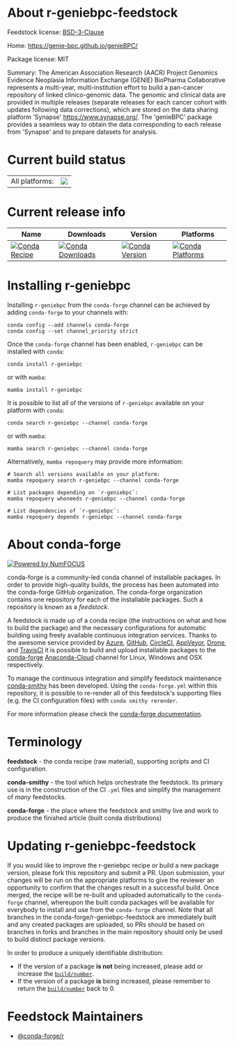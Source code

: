 About r-geniebpc-feedstock
==========================

Feedstock license: [BSD-3-Clause](https://github.com/conda-forge/r-geniebpc-feedstock/blob/main/LICENSE.txt)

Home: https://genie-bpc.github.io/genieBPC/

Package license: MIT

Summary: The American Association Research (AACR) Project Genomics Evidence Neoplasia Information Exchange (GENIE) BioPharma Collaborative represents a multi-year, multi-institution effort to build a pan-cancer repository of linked clinico-genomic data. The genomic and clinical data are provided in multiple releases (separate releases for each cancer cohort with updates following data corrections), which are stored on the data sharing platform 'Synapse' <https://www.synapse.org/>. The 'genieBPC' package provides a seamless way to obtain the data corresponding to each release from 'Synapse' and to prepare datasets for analysis.

Current build status
====================


<table><tr><td>All platforms:</td>
    <td>
      <a href="https://dev.azure.com/conda-forge/feedstock-builds/_build/latest?definitionId=19424&branchName=main">
        <img src="https://dev.azure.com/conda-forge/feedstock-builds/_apis/build/status/r-geniebpc-feedstock?branchName=main">
      </a>
    </td>
  </tr>
</table>

Current release info
====================

| Name | Downloads | Version | Platforms |
| --- | --- | --- | --- |
| [![Conda Recipe](https://img.shields.io/badge/recipe-r--geniebpc-green.svg)](https://anaconda.org/conda-forge/r-geniebpc) | [![Conda Downloads](https://img.shields.io/conda/dn/conda-forge/r-geniebpc.svg)](https://anaconda.org/conda-forge/r-geniebpc) | [![Conda Version](https://img.shields.io/conda/vn/conda-forge/r-geniebpc.svg)](https://anaconda.org/conda-forge/r-geniebpc) | [![Conda Platforms](https://img.shields.io/conda/pn/conda-forge/r-geniebpc.svg)](https://anaconda.org/conda-forge/r-geniebpc) |

Installing r-geniebpc
=====================

Installing `r-geniebpc` from the `conda-forge` channel can be achieved by adding `conda-forge` to your channels with:

```
conda config --add channels conda-forge
conda config --set channel_priority strict
```

Once the `conda-forge` channel has been enabled, `r-geniebpc` can be installed with `conda`:

```
conda install r-geniebpc
```

or with `mamba`:

```
mamba install r-geniebpc
```

It is possible to list all of the versions of `r-geniebpc` available on your platform with `conda`:

```
conda search r-geniebpc --channel conda-forge
```

or with `mamba`:

```
mamba search r-geniebpc --channel conda-forge
```

Alternatively, `mamba repoquery` may provide more information:

```
# Search all versions available on your platform:
mamba repoquery search r-geniebpc --channel conda-forge

# List packages depending on `r-geniebpc`:
mamba repoquery whoneeds r-geniebpc --channel conda-forge

# List dependencies of `r-geniebpc`:
mamba repoquery depends r-geniebpc --channel conda-forge
```


About conda-forge
=================

[![Powered by
NumFOCUS](https://img.shields.io/badge/powered%20by-NumFOCUS-orange.svg?style=flat&colorA=E1523D&colorB=007D8A)](https://numfocus.org)

conda-forge is a community-led conda channel of installable packages.
In order to provide high-quality builds, the process has been automated into the
conda-forge GitHub organization. The conda-forge organization contains one repository
for each of the installable packages. Such a repository is known as a *feedstock*.

A feedstock is made up of a conda recipe (the instructions on what and how to build
the package) and the necessary configurations for automatic building using freely
available continuous integration services. Thanks to the awesome service provided by
[Azure](https://azure.microsoft.com/en-us/services/devops/), [GitHub](https://github.com/),
[CircleCI](https://circleci.com/), [AppVeyor](https://www.appveyor.com/),
[Drone](https://cloud.drone.io/welcome), and [TravisCI](https://travis-ci.com/)
it is possible to build and upload installable packages to the
[conda-forge](https://anaconda.org/conda-forge) [Anaconda-Cloud](https://anaconda.org/)
channel for Linux, Windows and OSX respectively.

To manage the continuous integration and simplify feedstock maintenance
[conda-smithy](https://github.com/conda-forge/conda-smithy) has been developed.
Using the ``conda-forge.yml`` within this repository, it is possible to re-render all of
this feedstock's supporting files (e.g. the CI configuration files) with ``conda smithy rerender``.

For more information please check the [conda-forge documentation](https://conda-forge.org/docs/).

Terminology
===========

**feedstock** - the conda recipe (raw material), supporting scripts and CI configuration.

**conda-smithy** - the tool which helps orchestrate the feedstock.
                   Its primary use is in the construction of the CI ``.yml`` files
                   and simplify the management of *many* feedstocks.

**conda-forge** - the place where the feedstock and smithy live and work to
                  produce the finished article (built conda distributions)


Updating r-geniebpc-feedstock
=============================

If you would like to improve the r-geniebpc recipe or build a new
package version, please fork this repository and submit a PR. Upon submission,
your changes will be run on the appropriate platforms to give the reviewer an
opportunity to confirm that the changes result in a successful build. Once
merged, the recipe will be re-built and uploaded automatically to the
`conda-forge` channel, whereupon the built conda packages will be available for
everybody to install and use from the `conda-forge` channel.
Note that all branches in the conda-forge/r-geniebpc-feedstock are
immediately built and any created packages are uploaded, so PRs should be based
on branches in forks and branches in the main repository should only be used to
build distinct package versions.

In order to produce a uniquely identifiable distribution:
 * If the version of a package **is not** being increased, please add or increase
   the [``build/number``](https://docs.conda.io/projects/conda-build/en/latest/resources/define-metadata.html#build-number-and-string).
 * If the version of a package **is** being increased, please remember to return
   the [``build/number``](https://docs.conda.io/projects/conda-build/en/latest/resources/define-metadata.html#build-number-and-string)
   back to 0.

Feedstock Maintainers
=====================

* [@conda-forge/r](https://github.com/conda-forge/r/)

